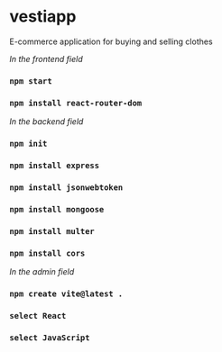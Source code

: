 # vestiapp
E-commerce application for buying and selling clothes 

*In the frontend field*

### `npm start`

### `npm install react-router-dom`

*In the backend field*

### `npm init`

### `npm install express`

### `npm install jsonwebtoken`

### `npm install mongoose`

### `npm install multer`

### `npm install cors`

*In the admin field*

### `npm create vite@latest .`

### `select React`

### `select JavaScript`